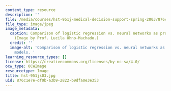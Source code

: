 ```yaml
---
content_type: resource
description: ''
file: /media/courses/hst-951j-medical-decision-support-spring-2003/876c1e7edf0ba3b92822b9dfa0e3e353_hst-951js03.jpg
file_type: image/jpeg
image_metadata:
  caption: Comparison of logistic regression vs. neural networks as prognostic models.
    (Image by Prof. Lucila Ohno-Machado.)
  credit: ''
  image-alt: 'Comparison of logistic regression vs. neural networks as prognostic
    models. '
learning_resource_types: []
license: https://creativecommons.org/licenses/by-nc-sa/4.0/
ocw_type: OCWImage
resourcetype: Image
title: hst-951js03.jpg
uid: 876c1e7e-df0b-a3b9-2822-b9dfa0e3e353
---
```

